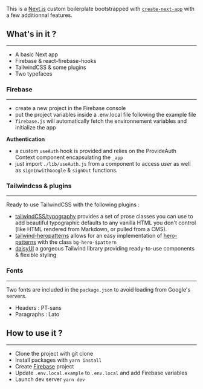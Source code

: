 This is a [Next.js](https://nextjs.org/) custom boilerplate bootstrapped with [`create-next-app`](https://github.com/vercel/next.js/tree/canary/packages/create-next-app) with a few additionnal features.

## What's in it ?
---

- A basic Next app
- Firebase & react-firebase-hooks
- TailwindCSS & some plugins
- Two typefaces 

### Firebase
---
- create a new project in the Firebase console
- put the project variables inside a .env.local file following the example file
- `firebase.js` will automatically fetch the environnement variables and initialize the app

**Authentication**

- a custom `useAuth` hook is provided and relies on the ProvideAuth Context component encapsulating the `_app`
- just import `./lib/useAuth.js` from a component to access _user_ as well as `signInwithGoogle` & `signOut` functions.

### Tailwindcss & plugins
---

Ready to use TailwindCSS with the following plugins :

- [tailwindCSS/typography](https://github.com/tailwindlabs/tailwindcss-typography) provides a set of prose classes you can use to add beautiful typographic defaults to any vanilla HTML you don't control (like HTML rendered from Markdown, or pulled from a CMS).
- [tailwind-heropatterns](https://github.com/AndreaMinato/tailwind-heropatterns) allows for an easy implementation of [hero-patterns](https://www.heropatterns.com/) with the class `bg-hero-$pattern`
- [daisyUI](https://daisy.js.org/core/colors) a gorgeous Tailwind library providing ready-to-use components & flexible styling

### Fonts
---

Two fonts are included in the `package.json` to avoid loading from Google's servers.

- Headers : PT-sans
- Paragraphs : Lato

## How to use it ?
---
- Clone the project with git clone 
- Install packages with `yarn install`
- Create [Firebase](https://console.firebase.google.com/?pli=1) project
- Update `.env.local.example` to `.env.local` and add Firebase variables
- Launch dev server `yarn dev`
